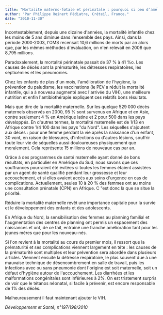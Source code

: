 ```yaml
---
title: "Mortalité materno-fœtale et périnatale : pourquoi si peu d’amélioration ?"
author: "Par Philippe Reinert Pédiatre, Créteil, France."
date: "2010-11-30"
---
```


Incontestablement, depuis une dizaine d'années, la mortalité infantile chez les moins de 5 ans diminue dans l'ensemble des pays. Ainsi, dans la période 2000-2003, l'OMS recensait 10,6 millions de morts par an alors que, par les mêmes méthodes d'évaluation, on n'en relevait en 2008 que 8,795 millions.

Paradoxalement, la mortalité périnatale passait de 37 % à 41 %o. Les causes de décès sont la prématurité, les détresses respiratoires, les septicémies et les pneumonies.

Chez les enfants de plus d'un mois, l'amélioration de l'hygiène, la prévention du paludisme, les vaccinations (le PEV a réduit la mortalité infantile, qui a à nouveau augmenté avec l'arrivée du VIH), une meilleure nutrition et enfin l'antibiothérapie expliquent ces relatifs bons résultats.

Mais que dire de la mortalité maternelle. Sur les quelque 529 000 décès maternels observés en 2000, 95 % sont survenus en Afrique et en Asie, contre seulement 4 % en Amérique latine et 2 pour 500 dans les pays développés. En d'autres termes, la mortalité maternelle est de 1/13 en Afrique contre 1/4 100 dans les pays "du Nord". Les séquelles s'ajoutent aux décès : pour une femme perdant la vie après la naissance d'un enfant, 30 vont, en raison de blessures, d'infections ou d'autres lésions, souffrir toute leur vie de séquelles aussi douloureuses physiquement que moralement. Cela représente 15 millions de nouveaux cas par an.

Grâce à des programmes de santé maternelle ayant donné de bons résultats, en particulier en Amérique du Sud, nous savons que ces souffrances pourraient été évitées si toutes les femmes étaient assistées par un agent de santé qualifié pendant leur grossesse et leur accouchement, et si elles avaient accès aux soins d'urgence en cas de complications. Actuellement, seules 10 à 20 % des femmes ont au moins une consultation prénatale (CPN) en Afrique. C "est donc là que se situe la priorité.

Réduire la mortalité maternelle revêt une importance capitale pour la survie et le développement des enfants et des adolescents.

En Afrique du Nord, la sensibilisation des femmes au planning familial et l'augmentation des centres de planning ont permis un espacement des naissances et ont, de ce fait, entraîné une franche amélioration tant pour les jeunes mères que pour les nouveau-nés.

Si l'on revient à la mortalité au cours du premier mois, il ressort que la prématurité et ses complications viennent largement en tête : les causes de la prématurité sont multiples et leur prévention sera abordée dans plusieurs articles. Viennent ensuite la détresse respiratoire, le plus souvent due à une mauvaise technique de désencombrement en salle de travail, puis les infections avec ou sans pneumonie dont l'origine est soit maternelle, soit un défaut d'hygiène autour de l'accouchement. Les diarrhées et les malformations congénitales sont inférieures à 2%. On est tristement surpris de voir que le tétanos néonatal, si facile à prévenir, est encore responsable de 1% des décès.

Malheureusement il faut maintenant ajouter le VIH.

_Développement et Santé, n°197/198/2010_